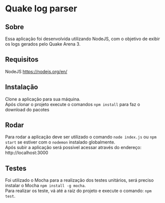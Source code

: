 # Quake log parser

## Sobre
Essa aplicação foi desenvolvida utilizando NodeJS, com o objetivo de exibir os logs gerados pelo Quake Arena 3.

## Requisitos
NodeJS https://nodejs.org/en/

## Instalação
Clone a aplicação para sua máquina.<br/>
Após clonar o projeto execute o comandos
`npm install` para faz o download do pacotes

## Rodar
Para rodar a aplicação deve ser utilizado o comando `node index.js` ou `npm start` se estiver com o `nodemon` instalado globalmente.<br/>
Após subir a aplicação será possivel acessar através do endereço: http://localhost:3000

## Testes
Foi utilizado o Mocha para a realização dos testes unitários, será preciso instalar o Mocha `npm install -g mocha`.<br>
Para realizar os teste, vá até a raiz do projeto e execute o comando: `npm test`.
